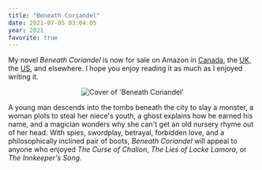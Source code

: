 ```yaml
---
title: "Beneath Coriandel"
date: 2021-07-05 03:04:05
year: 2021
favorite: true
---
```


My novel *Beneath Coriandel* is now for sale on Amazon in
[Canada](https://www.amazon.ca/dp/B098MMRLJB/),
the [UK](https://www.amazon.co.uk/dp/B098MMRLJB/),
the [US](https://www.amazon.com/dp/B098MMRLJB/),
and elsewhere.
I hope you enjoy reading it as much as I enjoyed writing it.

<div align="center">
  <img src="{{'/files/2021/beneath-coriandel-cover.jpg' | relative_url}}" alt="Cover of 'Beneath Coriandel'" />
</div>

A young man descends into the tombs beneath the city to slay a monster,
a woman plots to steal her niece's youth,
a ghost explains how he earned his name,
and a magician wonders why she can't get an old nursery rhyme out of her head.
With spies, swordplay, betrayal, forbidden love, and a philosophically inclined pair of boots,
*Beneath Coriandel* will appeal to anyone who enjoyed *The Curse of Chalion*,
*The Lies of Locke Lamora*,
or *The Innkeeper's Song*.
